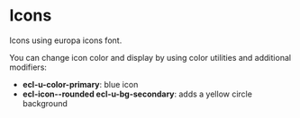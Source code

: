 # Icons

Icons using europa icons font.

You can change icon color and display by using color utilities and additional
modifiers:

* **ecl-u-color-primary**: blue icon
* **ecl-icon--rounded ecl-u-bg-secondary**: adds a yellow circle background
